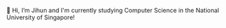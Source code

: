 👋 Hi, I’m Jihun and I'm currently studying Computer Science in the National University of Singapore! 
<!---
hwangjihun/hwangjihun is a ✨ special ✨ repository because its `README.md` (this file) appears on your GitHub profile.
You can click the Preview link to take a look at your changes.
--->
